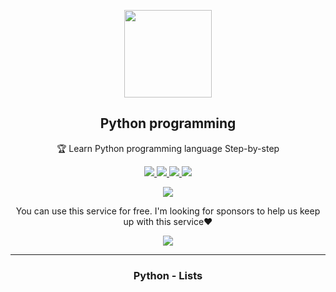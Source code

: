 <p align="center">
  <img width="140" src="https://user-images.githubusercontent.com/6661165/91657958-61b4fd00-eb00-11ea-9def-dc7ef5367e34.png" />
  <h2 align="center">Python programming</h2>
  <p align="center">🏆 Learn Python programming language Step-by-step</p>
<p align="center">
  <a href="https://github.com/Redoy365?tab=repositories">
    <img src="https://img.shields.io/github/issues/ryo-ma/github-profile-trophy"/>
  </a>
  <a href="https://www.hackerrank.com/profile/syber_redoy_php">
    <img src="https://img.shields.io/github/forks/ryo-ma/github-profile-trophy"/>
  </a>
  <a href="https://redoy365.github.io/realtime/">
    <img src="https://img.shields.io/github/stars/ryo-ma/github-profile-trophy"/>
  </a>
    <a href="https://www.linkedin.com/in/md-redoy-70928b206/">
    <img src="https://img.shields.io/github/license/ryo-ma/github-profile-trophy"/>
  </a>
</p>
<p align="center">
  </a>
    <a href="https://twitter.com/FreelancerRedoy">
    <img src="https://img.shields.io/twitter/url?style=social&url=https%3A%2F%2Fgithub.com%2Fryo-ma%2Fgithub-profile-trophy"/>
  </a>
</p>
<p align="center">
  You can use this service for free. I'm looking for sponsors to help us keep up with this service❤️
</p>
<p align="center">
  <a href="https://github.com/Redoy365/ML-Project">
    <img src="https://img.shields.io/static/v1?label=Sponsor&message=%E2%9D%A4&logo=GitHub&color=ff69b4"/>
  </a>
</p>

<hr>

  <h3 align="center">Python - Lists</h2>
